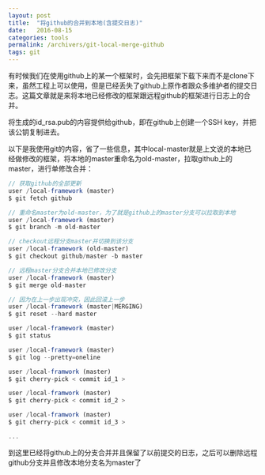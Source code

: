 ```yaml
---
layout: post
title:  "将github的合并到本地(含提交日志)"
date:   2016-08-15
categories: tools
permalink: /archivers/git-local-merge-github
tags: git
---
```


有时候我们在使用github上的某一个框架时，会先把框架下载下来而不是clone下来，虽然工程上可以使用，但是已经丢失了github上原作者跟众多维护者的提交日志。这篇文章就是来将本地已经修改的框架跟远程github的框架进行日志上的合并。

将生成的id_rsa.pub的内容提供给github，即在github上创建一个SSH key，并把该公钥复制进去。

以下是我使用git的内容，省了一些信息，其中local-master就是上文说的本地已经做修改的框架，将本地的master重命名为old-master，拉取github上的master，进行单修改合并：

```javascript
// 获取github的全部更新
user /local-framework (master)
$ git fetch github

// 重命名master为old-master，为了就是github上的master分支可以拉取到本地
user /local-framework (master)
$ git branch -m old-master

// checkout远程分支master并切换到该分支
user /local-framework (old-master)
$ git checkout github/master -b master

// 远程master分支合并本地已修改分支
user /local-framework (master)
$ git merge old-master

// 因为在上一步出现冲突，因此回滚上一步
user /local-framework (master|MERGING)
$ git reset --hard master

user /local-framework (master)
$ git status

user /local-framework (master)
$ git log --pretty=oneline

user /local-framwork (master)
$ git cherry-pick < commit id_1 >

user /local-framwork (master)
$ git cherry-pick < commit id_2 >

user /local-framwork (master)
$ git cherry-pick < commit id_3 >

...
```

到这里已经将github上的分支合并并且保留了以前提交的日志，之后可以删除远程github分支并且修改本地分支名为master了